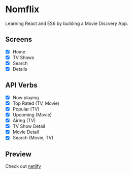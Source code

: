 # Nomflix

Learning React and ES6 by building a Movie Discvery App.

## Screens

- [x] Home
- [x] TV Shows
- [x] Search
- [x] Details

## API Verbs

- [x] Now playing
- [x] Top Rated (TV, Movie)
- [x] Popular (TV)
- [x] Upcoming (Movie)
- [x] Airing (TV)
- [x] TV Show Detail
- [x] Movie Detail
- [x] Search (Movie, TV)

## Preview

Check out [netlify](https://optimistic-mayer-f7705a.netlify.app/#/)
